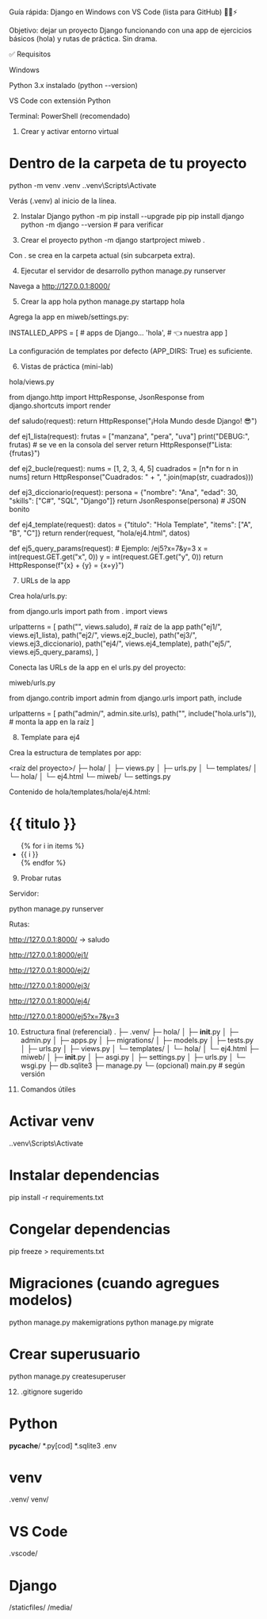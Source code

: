 Guía rápida: Django en Windows con VS Code (lista para GitHub) 🧑‍💻⚡

Objetivo: dejar un proyecto Django funcionando con una app de ejercicios básicos (hola) y rutas de práctica. Sin drama.

✅ Requisitos

Windows

Python 3.x instalado (python --version)

VS Code con extensión Python

Terminal: PowerShell (recomendado)

1) Crear y activar entorno virtual
# Dentro de la carpeta de tu proyecto
python -m venv .venv
.\.venv\Scripts\Activate


Verás (.venv) al inicio de la línea.

2) Instalar Django
python -m pip install --upgrade pip
pip install django
python -m django --version   # para verificar

3) Crear el proyecto
python -m django startproject miweb .


Con . se crea en la carpeta actual (sin subcarpeta extra).

4) Ejecutar el servidor de desarrollo
python manage.py runserver


Navega a http://127.0.0.1:8000/

5) Crear la app hola
python manage.py startapp hola


Agrega la app en miweb/settings.py:

INSTALLED_APPS = [
    # apps de Django...
    'hola',  # 👈 nuestra app
]


La configuración de templates por defecto (APP_DIRS: True) es suficiente.

6) Vistas de práctica (mini-lab)

hola/views.py

from django.http import HttpResponse, JsonResponse
from django.shortcuts import render

def saludo(request):
    return HttpResponse("¡Hola Mundo desde Django! 😎")

def ej1_lista(request):
    frutas = ["manzana", "pera", "uva"]
    print("DEBUG:", frutas)  # se ve en la consola del server
    return HttpResponse(f"Lista: {frutas}")

def ej2_bucle(request):
    nums = [1, 2, 3, 4, 5]
    cuadrados = [n*n for n in nums]
    return HttpResponse("Cuadrados: " + ", ".join(map(str, cuadrados)))

def ej3_diccionario(request):
    persona = {"nombre": "Ana", "edad": 30, "skills": ["C#", "SQL", "Django"]}
    return JsonResponse(persona)  # JSON bonito

def ej4_template(request):
    datos = {"titulo": "Hola Template", "items": ["A", "B", "C"]}
    return render(request, "hola/ej4.html", datos)

def ej5_query_params(request):
    # Ejemplo: /ej5?x=7&y=3
    x = int(request.GET.get("x", 0))
    y = int(request.GET.get("y", 0))
    return HttpResponse(f"{x} + {y} = {x+y}")

7) URLs de la app

Crea hola/urls.py:

from django.urls import path
from . import views

urlpatterns = [
    path("", views.saludo),           # raíz de la app
    path("ej1/", views.ej1_lista),
    path("ej2/", views.ej2_bucle),
    path("ej3/", views.ej3_diccionario),
    path("ej4/", views.ej4_template),
    path("ej5/", views.ej5_query_params),
]


Conecta las URLs de la app en el urls.py del proyecto:

miweb/urls.py

from django.contrib import admin
from django.urls import path, include

urlpatterns = [
    path("admin/", admin.site.urls),
    path("", include("hola.urls")),  # monta la app en la raíz
]

8) Template para ej4

Crea la estructura de templates por app:

<raíz del proyecto>/
├─ hola/
│  ├─ views.py
│  ├─ urls.py
│  └─ templates/
│     └─ hola/
│        └─ ej4.html
└─ miweb/
   └─ settings.py


Contenido de hola/templates/hola/ej4.html:

<!doctype html>
<html>
  <head><meta charset="utf-8"><title>{{ titulo }}</title></head>
  <body>
    <h1>{{ titulo }}</h1>
    <ul>
      {% for i in items %}
        <li>{{ i }}</li>
      {% endfor %}
    </ul>
  </body>
</html>

9) Probar rutas

Servidor:

python manage.py runserver


Rutas:

http://127.0.0.1:8000/ → saludo

http://127.0.0.1:8000/ej1/

http://127.0.0.1:8000/ej2/

http://127.0.0.1:8000/ej3/

http://127.0.0.1:8000/ej4/

http://127.0.0.1:8000/ej5?x=7&y=3

10) Estructura final (referencial)
.
├─ .venv/
├─ hola/
│  ├─ __init__.py
│  ├─ admin.py
│  ├─ apps.py
│  ├─ migrations/
│  ├─ models.py
│  ├─ tests.py
│  ├─ urls.py
│  ├─ views.py
│  └─ templates/
│     └─ hola/
│        └─ ej4.html
├─ miweb/
│  ├─ __init__.py
│  ├─ asgi.py
│  ├─ settings.py
│  ├─ urls.py
│  └─ wsgi.py
├─ db.sqlite3
├─ manage.py
└─ (opcional) main.py  # según versión

11) Comandos útiles
# Activar venv
.\.venv\Scripts\Activate

# Instalar dependencias
pip install -r requirements.txt

# Congelar dependencias
pip freeze > requirements.txt

# Migraciones (cuando agregues modelos)
python manage.py makemigrations
python manage.py migrate

# Crear superusuario
python manage.py createsuperuser

12) .gitignore sugerido
# Python
__pycache__/
*.py[cod]
*.sqlite3
.env

# venv
.venv/
venv/

# VS Code
.vscode/

# Django
/staticfiles/
/media/
